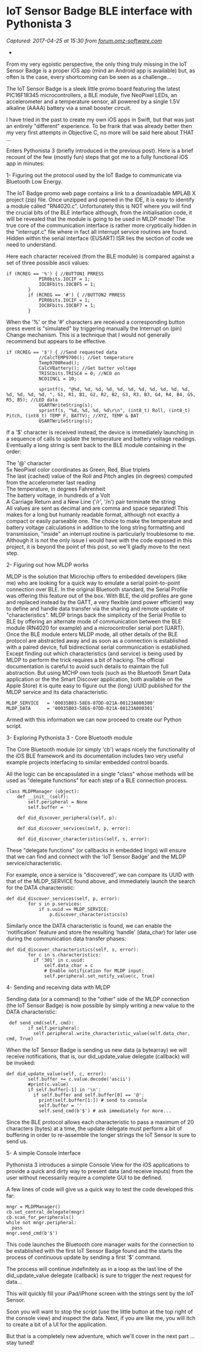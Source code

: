 # IoT Sensor Badge BLE interface with Pythonista 3

_Captured: 2017-04-25 at 15:30 from [forum.omz-software.com](https://forum.omz-software.com/topic/4002/iot-sensor-badge-ble-interface-with-pythonista-3)_

*   


From my very egoistic perspective, the only thing truly missing in the IoT Sensor Badge is a proper iOS app (mind an Android app is available) but, as often is the case, every shortcoming can be seen as a challenge…

The IoT Sensor Badge is a sleek little promo board featuring the latest PIC16F18345 microcontrollers, a BLE module, five NeoPixel LEDs, an accelerometer and a temperature sensor, all powered by a single 1.5V alkaline (AAAA) battery via a small booster circuit.

I have tried in the past to create my own iOS apps in Swift, but that was just an entirely "different" experience. To be frank that was already better then my very first attempts in Objective C, no more will be said here about THAT …

Enters Pythonista 3 (briefly introduced in the previous post). Here is a brief recount of the few (mostly fun) steps that got me to a fully functional iOS app in minutes:

1- Figuring out the protocol used by the IoT Badge to communicate via Bluetooth Low Energy.

The IoT Badge promo web page contains a link to a downloadable MPLAB X project (zip) file. Once unzipped and opened in the IDE, it is easy to identify a module called "RN4020.c". Unfortunately this is NOT where you will find the crucial bits of the BLE interface although, from the initialisation code, it will be revealed that the module is going to be used in MLDP mode! The true core of the communication interface is rather more cryptically hidden in the "interrupt.c" file where in fact all interrupt service routines are found. Hidden within the serial interface (EUSART) ISR lies the section of code we need to understand.

Here each character received (from the BLE module) is compared against a set of three possible ascii values:
    
    
    if (RCREG == '%') { //BUTTON1 PRRESS
                PIR0bits.IOCIF = 1;
                IOCBFbits.IOCBF5 = 1;
            }
            if (RCREG == '#') { //BUTTON2 PRRESS
                PIR0bits.IOCIF = 1;
                IOCBFbits.IOCBF7 = 1;
            }
    

When the '%' or the '#' characters are received a corresponding button press event is "simulated" by triggering manually the Interrupt on (pin) Change mechanism. This is a technique that I would not generally recommend but appears to be effective.
    
    
    if (RCREG == '$') { //Send requested data
                //CalcTEMP9700(); //Get temperature
                Temp9700Read();
                CalcVBattery(); //Get batter voltage
                TRISCbits.TRISC4 = 0; //NCO on
                NCO1INCL = 10;
    
                sprintf(s, "@%d, %d, %d, %d, %d, %d, %d, %d, %d, %d, %d, %d, %d, %d, %d, ", G1, R1, B1, G2, R2, B2, G3, R3, B3, G4, R4, B4, G5, R5, B5); //LED data
                USARTWriteString(s);
                sprintf(s, "%d, %d, %d, %d\r\n", (int8_t) Roll, (int8_t) Pitch, (int8_t) TEMP_F, BATTV); //XYZ, TEMP & BAT
                USARTWriteString(s);
    

If a '$' character is received instead, the device is immediately launching in a sequence of calls to update the temperature and battery voltage readings. Eventually a long string is sent back to the BLE module containing in the order:

The '@' character  
5x NeoPixel color coordinates as Green, Red, Blue triplets  
The last (cached) value of the Roll and Pitch angles (in degrees) computed from the accelerometer last reading  
The temperature, in degrees Fahrenheit  
The battery voltage, in hundreds of a Volt  
A Carriage Return and a New Line ('/r', '/n') pair terminate the string  
All values are sent as decimal and are comma and space separated! This makes for a long but humanly readable format, although not exactly a compact or easily parseable one. The choice to make the temperature and battery voltage calculations in addition to the long string formatting and transmission, "inside" an interrupt routine is particularly troublesome to me. Although it is not the only issue I would have with the code exposed in this project, it is beyond the point of this post, so we'll gladly move to the next step.

2- Figuring out how MLDP works

MLDP is the solution that Microchip offers to embedded developers (like me) who are looking for a quick way to emulate a serial point-to-point connection over BLE. In the original Bluetooth standard, the Serial Profile was offering this feature out of the box. With BLE, the old profiles are gone and replaced instead by the GATT, a very flexible (and power efficient) way to define and handle data transfer via the sharing and remote update of "characteristics". MLDP brings back the simplicity of the Serial Profile to BLE by offering an alternate mode of communication between the BLE module (RN4020 for example) and a microcontroller serial port (UART). Once the BLE module enters MLDP mode, all other details of the BLE protocol are abstracted away and as soon as a connection is established with a paired device, full bidirectional serial communication is established. Except finding out which characteristics (and service) is being used by MLDP to perform the trick requires a bit of hacking. The official documentation is careful to avoid such details to maintain the full abstraction. But using MCHP own tools (such as the Bluetooth Smart Data application or the the Smart Discover application, both available on the Apple Store) it is quite easy to figure out the (long) UUID published for the MLDP service and its data characteristic.
    
    
    MLDP_SERVICE   = '00035B03-58E6-07DD-021A-08123A000300' 
    MLDP_DATA      = '00035B03-58E6-07DD-021A-08123A000301'
    

Armed with this information we can now proceed to create our Python script.

3- Exploring Pythonista 3 - Core Bluetooth module

The Core Bluetooth module (or simply 'cb') wraps nicely the functionality of the iOS BLE framework and its documentation includes two very useful example projects interfacing to similar embedded control boards.

All the logic can be encapsulated in a single "class" whose methods will be used as "delegate functions" for each step of a BLE connection process.
    
    
    class MLDPManager (object):
        def __init__(self):
            self.peripheral = None
            self.buffer = ''
    
        def did_discover_peripheral(self, p):
          
        def did_discover_services(self, p, error):
    
        def did_discover_characteristics(self, s, error):
    
    

These "delegate functions" (or callbacks in embedded lingo) will ensure that we can find and connect with the 'IoT Sensor Badge' and the MLDP service/characteristic.

For example, once a service is "discovered", we can compare its UUID with that of the MLDP_SERVICE found above, and immediately launch the search for the DATA characteristic:
    
    
    def did_discover_services(self, p, error):
            for s in p.services:
                if s.uuid == MLDP_SERVICE:
                    p.discover_characteristics(s)
    

Similarly once the DATA characteristic is found, we can enable the 'notification' feature and store the resulting 'handle' (data_char) for later use during the communication data transfer phases:
    
    
    def did_discover_characteristics(self, s, error):
            for c in s.characteristics:
              if '301' in c.uuid:
                  self.data_char = c
                  # Enable notification for MLDP input:
                  self.peripheral.set_notify_value(c, True)
    

4- Sending and receiving data with MLDP

Sending data (or a command) to the "other" side of the MLDP connection (the IoT Sensor Badge) is now possible by simply writing a new value to the DATA characteristic:
    
    
     def send_cmd(self, cmd):
            if self.peripheral:
              self.peripheral.write_characteristic_value(self.data_char, cmd, True)
    

When the IoT Sensor Badge is sending us new data (a bytearray) we will receive notifications, that is, our did_update_value delegate (callback) will be invoked:
    
    
    def did_update_value(self, c, error):
            self.buffer += c.value.decode('ascii')
            #print(c.value)
            if self.buffer[-1] in '\n':
              if self.buffer and self.buffer[0] == '@':
                print(self.buffer[1:]) # send to console
                self.buffer = ''
                self.send_cmd(b'$') # ask immediately for more...
    

Since the BLE protocol allows each characteristic to pass a maximum of 20 characters (bytes) at a time, the update delegate must perform a bit of buffering in order to re-assemble the longer strings the IoT Sensor is sure to send us.

5- A simple Console Interface

Pythonista 3 introduces a simple Console View for the iOS applications to provide a quick and dirty way to present data (and receive inputs) from the user without necessarily require a complete GUI to be defined.

A few lines of code will give us a quick way to test the code developed this far:
    
    
    mngr = MLDPManager()
    cb.set_central_delegate(mngr)
    cb.scan_for_peripherals()
    while not mngr.peripheral: 
      pass
    mngr.send_cmd(b'$')
    

This code launches the Bluetooth core manager waits for the connection to be established with the first IoT Sensor Badge found and the starts the process of continuous update by sending a first '$' command.

The process will continue indefinitely as in a loop as the last line of the did_update_value delegate (callback) is sure to trigger the next request for data…

This will quickly fill your iPad/iPhone screen with the strings sent by the IoT Sensor.

Soon you will want to stop the script (use the little button at the top right of the console view) and inspect the data. Next, if you are like me, you will itch to create a bit of a UI for the application.

But that is a completely new adventure, which we'll cover in the next part … stay tuned!

